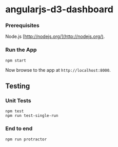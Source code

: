 # angularjs-d3-dashboard

### Prerequisites

Node.js [http://nodejs.org/](http://nodejs.org/).

### Run the App

```
npm start
```

Now browse to the app at `http://localhost:8000`.

## Testing

### Unit Tests

```
npm test
npm run test-single-run
```

### End to end

```
npm run protractor
```
